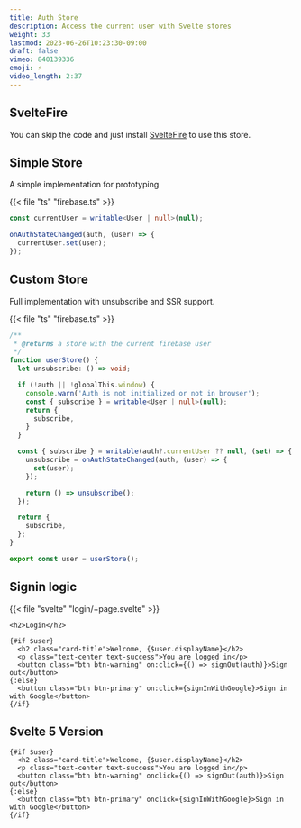 ```yaml
---
title: Auth Store
description: Access the current user with Svelte stores
weight: 33
lastmod: 2023-06-26T10:23:30-09:00
draft: false
vimeo: 840139336
emoji: ⚡
video_length: 2:37
---
```



## SvelteFire

You can skip the code and just install [SvelteFire](https://github.com/codediodeio/sveltefire) to use this store.

## Simple Store

A simple implementation for prototyping

{{< file "ts" "firebase.ts" >}}
```typescript
const currentUser = writable<User | null>(null);

onAuthStateChanged(auth, (user) => {
  currentUser.set(user);
});
```

## Custom Store

Full implementation with unsubscribe and SSR support. 

{{< file "ts" "firebase.ts" >}}
```typescript
/**
 * @returns a store with the current firebase user
 */
function userStore() {
  let unsubscribe: () => void;

  if (!auth || !globalThis.window) {
    console.warn('Auth is not initialized or not in browser');
    const { subscribe } = writable<User | null>(null);
    return {
      subscribe,
    }
  }

  const { subscribe } = writable(auth?.currentUser ?? null, (set) => {
    unsubscribe = onAuthStateChanged(auth, (user) => {
      set(user);
    });

    return () => unsubscribe();
  });

  return {
    subscribe,
  };
}

export const user = userStore();
```

## Signin logic

{{< file "svelte" "login/+page.svelte" >}}

```svelte
<h2>Login</h2>

{#if $user}
  <h2 class="card-title">Welcome, {$user.displayName}</h2>
  <p class="text-center text-success">You are logged in</p>
  <button class="btn btn-warning" on:click={() => signOut(auth)}>Sign out</button>
{:else}
  <button class="btn btn-primary" on:click={signInWithGoogle}>Sign in with Google</button>
{/if}
```


## Svelte 5 Version

```svelte
{#if $user}
  <h2 class="card-title">Welcome, {$user.displayName}</h2>
  <p class="text-center text-success">You are logged in</p>
  <button class="btn btn-warning" onclick={() => signOut(auth)}>Sign out</button>
{:else}
  <button class="btn btn-primary" onclick={signInWithGoogle}>Sign in with Google</button>
{/if}
```
